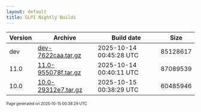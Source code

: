 ```yaml
---
layout: default
title: GLPI Nightly Builds
---
```


Version|Archive|Build date|Size
---|---|---|---
dev|[dev-7622caa.tar.gz](dev-7622caa.tar.gz)|2025-10-14 00:45:28 UTC|85128617
11.0|[11.0-955078f.tar.gz](11.0-955078f.tar.gz)|2025-10-14 00:40:11 UTC|87089539
10.0|[10.0-29312e7.tar.gz](10.0-29312e7.tar.gz)|2025-10-15 00:38:29 UTC|60485946

<font size="1">Page generated on 2025-10-15 00:38:29 UTC</font>
